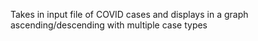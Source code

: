 Takes in input file of COVID cases and displays in a graph ascending/descending with multiple case types
